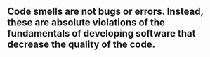 ## Code smells are not bugs or errors. Instead, these are absolute violations of the fundamentals of developing software that decrease the quality of the code.
